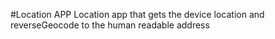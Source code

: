 #Location APP
Location app that gets the device location and reverseGeocode to the human readable address

